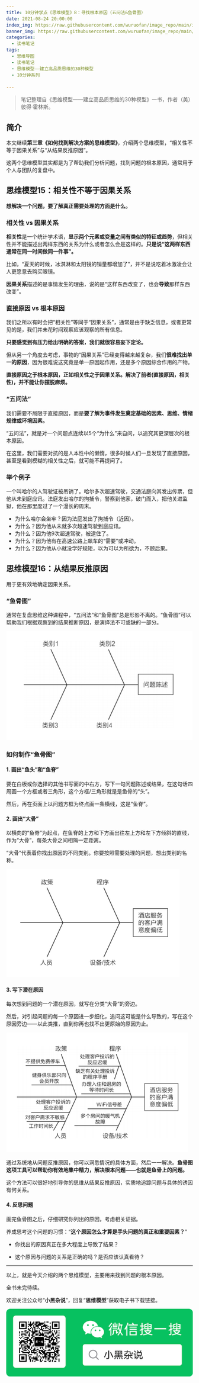 ```yaml
---
title: 10分钟学点《思维模型》8：寻找根本原因（五问法&鱼骨图）
date: 2021-08-24 20:00:00
index_img: https://raw.githubusercontent.com/wuruofan/image_repo/main/img/%E9%B1%BC%E9%AA%A8%E5%9B%BE2.png
banner_img: https://raw.githubusercontent.com/wuruofan/image_repo/main/img/%E9%B1%BC%E9%AA%A8%E5%9B%BE2.png
categories:
  - 读书笔记
tags:
  - 思维导图
  - 读书笔记
  - 思维模型——建立高品质思维的30种模型
  - 10分钟系列

---
```



> 笔记整理自《思维模型——建立高品质思维的30种模型》一书，作者（美）彼得·霍林斯。



## 简介


本文继续**第三章《如何找到解决方案的思维模型》**，介绍两个思维模型，“相关性不等于因果关系”与“从结果反推原因”。

这两个思维模型其实都是为了帮助我们分析问题，找到问题的根本原因，通常用于个人与团队的复盘中。



## 思维模型15：相关性不等于因果关系

**想解决一个问题，要了解真正需要处理的方面是什么。**




### 相关性 vs 因果关系


**相关性**是一个统计学术语，**显示两个元素或变量之间有类似的特征或趋势**，但相关性并不能描述出两样东西的关系为什么或者怎么会是这样的。**只是说“这两样东西通常在同一时间做同一件事”。**

比如，“夏天的时候，冰淇淋和太阳镜的销量都增加了”，并不是说吃着冰激凌会让人更愿意去购买眼镜。

**因果关系**描述的是事情发生的理由，说的是“这样东西改变了，也会**导致**那样东西改变”。



### 直接原因 vs 根本原因



我们之所以有时会把“相关性”等同于“因果关系”，通常是由于缺乏信息，或者更常见的是，我们并未花时间观察应该观察的所有信息。

**只要感觉到有压力给出明确的答案，我们就很容易妄下定论。**

但从另一个角度去考虑，事物的“因果关系”已经变得越来越复杂，我们**很难找出单一的原因**，因为很难说这究竟是单一原因起作用，还是多个原因综合作用的产物。



**直接原因之于根本原因，正如相关性之于因果关系。解决了前者(直接原因，相关性)，并不能让你摆脱麻烦。**



### “五问法”

我们需要不局限于直接原因，而是**要了解为事件发生奠定基础的因素、思维、情绪规律或环境因素。**

“五问法”，就是对一个问题点连续以5个“为什么”来自问，以追究其更深层次的根本原因。

在这里，我们需要对抗的是人本性中的懒惰，很多时候人们一旦发现了直接原因，甚至是看到模糊的相关性之后，就可能不再提问了。



### 举个例子

一个叫哈尔的人驾驶证被吊销了。哈尔多次超速驾驶，交通法庭向其发出传票，但他从未到庭应讯。法庭发出哈尔的拘捕令，警察到他家，破门而入，把他关进监狱，他在那里度过了一个漫长的周末。  

- 为什么哈尔会坐牢？因为法庭发出了拘捕令（近因）。
- 为什么？因为他从未就多次超速驾驶到庭应讯。
- 为什么？因为他9次超速驾驶，被逮住了。
- 为什么？因为他有在高速公路上飙车的“需要”或冲动。
- 为什么？因为他从小就没学好规矩，以为可以为所欲为，不顾后果。



## 思维模型16：从结果反推原因

 用于更有效地确定因果关系。



### “鱼骨图”

通常在复盘思维这种课程中，“五问法”和“鱼骨图”总是形影不离的。“鱼骨图”可以帮助我们根据观察到的结果推断原因，是演绎法不可或缺的一部分。

![鱼骨图](https://raw.githubusercontent.com/wuruofan/image_repo/main/img/%E9%B1%BC%E9%AA%A8%E5%9B%BE.png)



### 如何制作“鱼骨图”



#### 1. 画出“鱼头”和“鱼脊”

要在白板或你选择的其他书写面的中右方，写下一句问题陈述或结果，在这句话四周画一个方框或者三角形，这个方框/三角形就是是鱼骨的“头”。

然后，再在页面上以问题方框为终点画一条横线，这是“鱼脊”。



#### 2. 画出“大骨”

以横向的“鱼脊”为起点，在鱼脊的上方和下方画出往左上方和左下方倾斜的直线，作为“大骨”，每条大骨之间相隔一定距离。

“大骨”代表着你找出原因的不同类别。你要按照需要处理的问题，想出类别的名称。

![鱼骨图-大骨](https://raw.githubusercontent.com/wuruofan/image_repo/main/img/%E9%B1%BC%E9%AA%A8%E5%9B%BE-%E5%A4%A7%E9%AA%A8.png)



#### 3. 写下潜在原因

每次想到问题的一个潜在原因，就写在分类“大骨”的旁边。

然后，对引起问题的每一个原因进一步细化，追问这可能是什么导致的，写在这个原因旁边——以此类推，直到你再也找不出更原始的原因为止。

![更细致的鱼骨图](https://raw.githubusercontent.com/wuruofan/image_repo/main/img/%E6%9B%B4%E7%BB%86%E8%87%B4%E7%9A%84%E9%B1%BC%E9%AA%A8%E5%9B%BE.png)



通过系统地从问题反推原因，你可以洞悉情况的具体方面，然后一一解决。**鱼骨图这项工具可以帮助你有效地集中精力，解决根本问题——也就是鱼骨上的问题。**

这个方法可以很好地引导你的思维从结果反推原因，实质地追踪问题与具体的诱因有何关系。  



#### 4. 反思问题

画完鱼骨图之后，仔细研究你列出的原因，考虑相关证据。

养成思考这个问题的习惯：“**这个原因怎么才算是手头问题的真正和重要因素？**”

- 你找出的原因真正在多大程度上导致了结果？

- 这个原因与问题的关系是正确的吗？是否应该认真看待？


<p>

---

<p>

以上，就是今天介绍的两个思维模型，主要用来找到问题的根本原因。


全书未完待续。


欢迎关注公众号“**小黑杂说**”，回复“**思维模型**”获取电子书下载链接。

<p>



![小黑杂说](https://raw.githubusercontent.com/wuruofan/wuruofan.github.io/master/img/qr-wechat-large.png)
